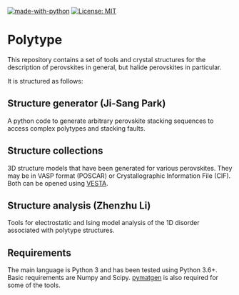 [![made-with-python](https://img.shields.io/badge/Made%20with-Python-1f425f.svg)](https://www.python.org/)
[![License: MIT](https://img.shields.io/badge/License-MIT-yellow.svg)](https://opensource.org/licenses/MIT)

# Polytype

This repository contains a set of tools and crystal structures for the description of perovskites in general, but halide perovskites in particular. 

It is structured as follows:

## Structure generator (Ji-Sang Park)

A python code to generate arbitrary perovskite stacking sequences to access complex polytypes and stacking faults.  

## Structure collections
 
3D structure models that have been generated for various perovskites. They may be in VASP format (POSCAR) or Crystallographic Information File (CIF). Both can be opened using [VESTA](http://jp-minerals.org/vesta/en/).
 
## Structure analysis (Zhenzhu Li)
 
Tools for electrostatic and Ising model analysis of the 1D disorder associated with polytype structures. 

Requirements
------------

The main language is Python 3 and has been tested using Python 3.6+. Basic requirements are Numpy and Scipy. [pymatgen](www.pymatgen.org) is also required for some of the tools.
